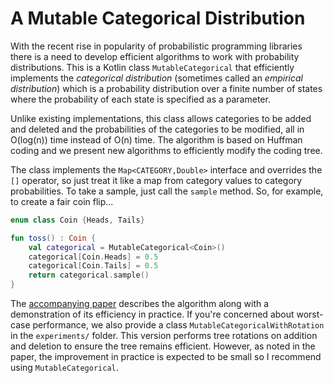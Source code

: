 # A Mutable Categorical Distribution

With the recent rise in popularity of probabilistic programming libraries there is a need to develop efficient algorithms to work with probability distributions. This is a Kotlin class `MutableCategorical` that efficiently implements the *categorical distribution* (sometimes called an *empirical distribution*) which is a probability distribution over a finite number of states where the probability of each state is specified as a parameter.

Unlike existing implementations, this class allows categories to be added and deleted and the probabilities of the categories to be modified, all in O(log(n)) time instead of O(n) time. The algorithm is based on Huffman coding and we present new algorithms to efficiently modify the coding tree.

The class implements the `Map<CATEGORY,Double>` interface and overrides the `[]` operator, so just treat it like a map from category values to category probabilities. To take a sample, just call the `sample` method. So, for example, to create a fair coin flip...
```kotlin
enum class Coin {Heads, Tails}

fun toss() : Coin {
    val categorical = MutableCategorical<Coin>()
    categorical[Coin.Heads] = 0.5
    categorical[Coin.Tails] = 0.5
    return categorical.sample()
}
```

The [accompanying paper](./paper.pdf) describes the algorithm along with a demonstration of its efficiency in practice. If you're concerned about worst-case performance, we also provide a class `MutableCategoricalWithRotation` in the `experiments/` folder. This version performs tree rotations on addition and deletion to ensure the tree remains efficient. However, as noted in the paper, the improvement in practice is expected to be small so I recommend using `MutableCategorical`.